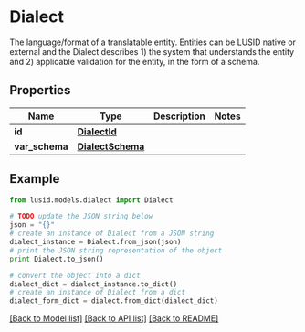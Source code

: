 # Dialect

The language/format of a translatable entity. Entities can be LUSID native or external and the Dialect describes  1) the system that understands the entity and  2) applicable validation for the entity, in the form of a schema.

## Properties
Name | Type | Description | Notes
------------ | ------------- | ------------- | -------------
**id** | [**DialectId**](DialectId.md) |  | 
**var_schema** | [**DialectSchema**](DialectSchema.md) |  | 

## Example

```python
from lusid.models.dialect import Dialect

# TODO update the JSON string below
json = "{}"
# create an instance of Dialect from a JSON string
dialect_instance = Dialect.from_json(json)
# print the JSON string representation of the object
print Dialect.to_json()

# convert the object into a dict
dialect_dict = dialect_instance.to_dict()
# create an instance of Dialect from a dict
dialect_form_dict = dialect.from_dict(dialect_dict)
```
[[Back to Model list]](../README.md#documentation-for-models) [[Back to API list]](../README.md#documentation-for-api-endpoints) [[Back to README]](../README.md)


